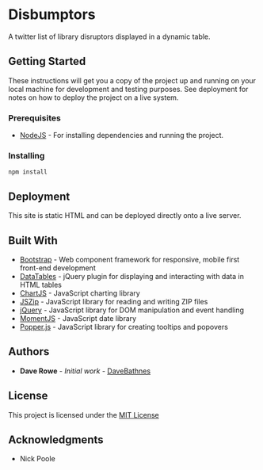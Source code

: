# Disbumptors

A twitter list of library disruptors displayed in a dynamic table.

## Getting Started

These instructions will get you a copy of the project up and running on your local machine for development and testing purposes. See deployment for notes on how to deploy the project on a live system.

### Prerequisites

* [NodeJS](https://nodejs.org/en/) - For installing dependencies and running the project.

### Installing

```console
npm install
```

## Deployment

This site is static HTML and can be deployed directly onto a live server.

## Built With

* [Bootstrap](https://getbootstrap.com/) - Web component framework for responsive, mobile first front-end development
* [DataTables](https://datatables.net/) - jQuery plugin for displaying and interacting with data in HTML tables
* [ChartJS](https://www.chartjs.org/) - JavaScript charting library
* [JSZip](https://stuk.github.io/jszip/) - JavaScript library for reading and writing ZIP files
* [jQuery](https://jquery.com/) - JavaScript library for DOM manipulation and event handling
* [MomentJS](https://momentjs.com/) - JavaScript date library
* [Popper.js](https://popper.js.org/) - JavaScript library for creating tooltips and popovers

## Authors

* **Dave Rowe** - *Initial work* - [DaveBathnes](https://github.com/DaveBathnes)

## License

This project is licensed under the [MIT License](LICENSE.md)

## Acknowledgments

* Nick Poole
